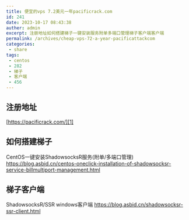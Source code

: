 ```yaml
---
title: 便宜的vps 7.2美元一年pacificrack.com
id: 241
date: 2023-10-17 08:43:38
auther: admin
excerpt: 注册地址如何搭建梯子一键安装服务附单多端口管理梯子客户端客户端
permalink: /archives/cheap-vps-72-a-year-pacificattackcom
categories:
 - share
tags: 
 - centos
 - 282
 - 梯子
 - 客户端
 - 456
---
```


注册地址
----

[https://pacificrack.com/][1]

如何搭建梯子
------

CentOS一键安装ShadowsocksR服务(附单/多端口管理)
https://blog.asbid.cn/centos-oneclick-installation-of-shadowsocksr-service-billmultiport-management.html

梯子客户端
-----

ShadowsocksR/SSR windows客户端
https://blog.asbid.cn/shadowsocksr-ssr-client.html

 

 [1]: https://pacificrack.com/portal/aff.php?aff=2317